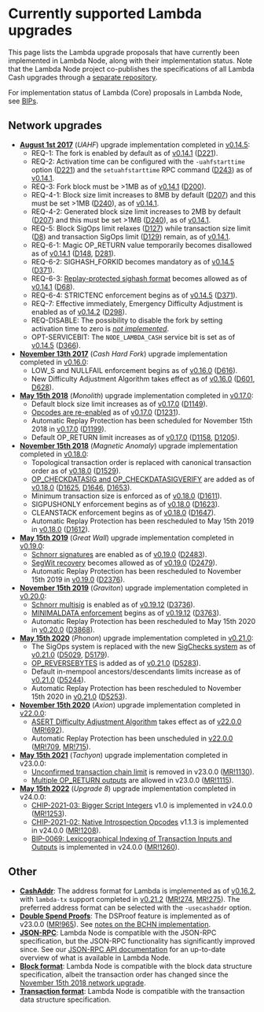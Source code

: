 Currently supported Lambda upgrades
=========================================

This page lists the Lambda upgrade proposals that have currently been
implemented in Lambda Node, along with their implementation status. Note
that the Lambda Node project co-publishes the specifications of all Lambda
Cash upgrades through a [separate repository](https://upgradespecs.lambdanode.org).

For implementation status of Lambda (Core) proposals in Lambda Node,
see [BIPs](bips.md).

Network upgrades
----------------

* **[August 1st 2017](https://upgradespecs.lambdanode.org/uahf-technical-spec/)** (*UAHF*) upgrade implementation completed in [v0.14.5](release-notes/release-notes-0.14.5.md):
    * REQ-1: The fork is enabled by default as of [v0.14.1](release-notes/release-notes-0.14.1.md) ([D221](https://github.com/lambdablockchain/lambda-node/-/commit/c2399c92935ef13f0d9e2f972eeb8455a8e787a2)).
    * REQ-2: Activation time can be configured with the `-uahfstarttime` option ([D221](https://github.com/lambdablockchain/lambda-node/-/commit/c2399c92935ef13f0d9e2f972eeb8455a8e787a2)) and the `setuahfstarttime` RPC command ([D243](https://github.com/lambdablockchain/lambda-node/-/commit/cbdaf5b22f6183f4d07f79d5079cc1de72ce4daf)) as of [v0.14.1](release-notes/release-notes-0.14.1.md).
    * REQ-3: Fork block must be >1MB as of [v0.14.1](release-notes/release-notes-0.14.1.md) ([D200](https://github.com/lambdablockchain/lambda-node/-/commit/6c6719b09f06ae4ac631d0e74d31001cdfc9fd1f)).
    * REQ-4-1: Block size limit increases to 8MB by default ([D207](https://github.com/lambdablockchain/lambda-node/-/commit/00cb8ae2a2389d9e2b1f6861b238ca025911fe97)) and this must be set >1MB ([D240](https://github.com/lambdablockchain/lambda-node/-/commit/0636ab3cc0602e45ed0316aebccddc7ca69f6bcf)), as of [v0.14.1](release-notes/release-notes-0.14.1.md).
    * REQ-4-2: Generated block size limit increases to 2MB by default ([D207](https://github.com/lambdablockchain/lambda-node/-/commit/00cb8ae2a2389d9e2b1f6861b238ca025911fe97)) and this must be set >1MB ([D240](https://github.com/lambdablockchain/lambda-node/-/commit/0636ab3cc0602e45ed0316aebccddc7ca69f6bcf)), as of [v0.14.1](release-notes/release-notes-0.14.1.md).
    * REQ-5: Block SigOps limit relaxes ([D127](https://github.com/lambdablockchain/lambda-node/-/commit/5a42f155ffc30b89065befca458ffdb842524544)) while transaction size limit ([D8](https://github.com/lambdablockchain/lambda-node/-/commit/48dc7934dc0b09260d89662f7604f9d5309ae52e)) and transaction SigOps limit ([D129](https://github.com/lambdablockchain/lambda-node/-/commit/1af54d43495463c22d906da98a28317895e545ed)) remain, as of [v0.14.1](release-notes/release-notes-0.14.1.md).
    * REQ-6-1: Magic OP_RETURN value temporarily becomes disallowed as of [v0.14.1](release-notes/release-notes-0.14.1.md) ([D148](https://github.com/lambdablockchain/lambda-node/-/commit/cddb1bbbe6c934a57ce49f286d72cb027830cd8a), [D281](https://github.com/lambdablockchain/lambda-node/-/commit/69ef458403a5f9cf7106ed288e282fcf6d08c89b)).
    * REQ-6-2: SIGHASH_FORKID becomes mandatory as of [v0.14.5](release-notes/release-notes-0.14.5.md) ([D371](https://github.com/lambdablockchain/lambda-node/-/commit/e49826c1fcc36e5ae26de0ad4d06e2063a759e73)).
    * REQ-6-3: [Replay-protected sighash format](https://upgradespecs.lambdanode.org/replay-protected-sighash/) becomes allowed as of [v0.14.1](release-notes/release-notes-0.14.1.md) ([D68](https://github.com/lambdablockchain/lambda-node/-/commit/db6218a119dda2ed09d42bb45e44abff9810d7ec#4991ff4d3409dea6845eb786eea9b14f5b78b1cd)).
    * REQ-6-4: STRICTENC enforcement begins as of [v0.14.5](release-notes/release-notes-0.14.5.md) ([D371](https://github.com/lambdablockchain/lambda-node/-/commit/e49826c1fcc36e5ae26de0ad4d06e2063a759e73)).
    * REQ-7: Effective immediately, Emergency Difficulty Adjustment is enabled as of [v0.14.2](release-notes/release-notes-0.14.2.md) ([D298](https://github.com/lambdablockchain/lambda-node/-/commit/7ad1105f43d7bff158d4b5c882ab9bf1b74d6cce)).
    * REQ-DISABLE: The possibility to disable the fork by setting activation time to zero is *[not implemented](https://reviews.lambdaabc.org/T54)*.
    * OPT-SERVICEBIT: The `NODE_LAMBDA_CASH` service bit is set as of [v0.14.5](release-notes/release-notes-0.14.5.md) ([D366](https://github.com/lambdablockchain/lambda-node/-/commit/bfd7b2222ef07b96dd4868d2c04130193da3468e)).
* **[November 13th 2017](https://upgradespecs.lambdanode.org/nov-13-hardfork-spec/)** (*Cash Hard Fork*) upgrade implementation completed in [v0.16.0](release-notes/release-notes-0.16.0.md):
    * LOW_S and NULLFAIL enforcement begins as of [v0.16.0](release-notes/release-notes-0.16.0.md) ([D616](https://github.com/lambdablockchain/lambda-node/-/commit/aeb72d7f3c737947090884390fbe28d00e4e0621)).
    * New Difficulty Adjustment Algorithm takes effect as of [v0.16.0](release-notes/release-notes-0.16.0.md) ([D601](https://github.com/Lambda-ABC/lambda-abc/commit/be51cf295c239ff6395a0aa67a3e13906aca9cb2), [D628](https://github.com/Lambda-ABC/lambda-abc/commit/18dc8bb907091d69f4887560ab2e4cfbc19bae77)).
* **[May 15th 2018](https://upgradespecs.lambdanode.org/may-2018-hardfork/)** (*Monolith*) upgrade implementation completed in [v0.17.0](release-notes/release-notes-0.17.0.md):
    * Default block size limit increases as of [v0.17.0](release-notes/release-notes-0.17.0.md) ([D1149](https://github.com/lambdablockchain/lambda-node/-/commit/699f4b867318486b915bd2d3b2102fb49ec652f1)).
    * [Opcodes are re-enabled](https://upgradespecs.lambdanode.org/may-2018-reenabled-opcodes/) as of [v0.17.0](release-notes/release-notes-0.17.0.md) ([D1231](https://github.com/lambdablockchain/lambda-node/-/commit/f103591b993fef4359819bd1fb956f47e7b540e2)).
    * Automatic Replay Protection has been scheduled for November 15th 2018 in [v0.17.0](release-notes/release-notes-0.17.0.md) ([D1199](https://github.com/lambdablockchain/lambda-node/-/commit/db0e07afa96e965c9ec3e70b794009c02be48198)).
    * Default OP_RETURN limit increases as of [v0.17.0](release-notes/release-notes-0.17.0.md) ([D1158](https://github.com/lambdablockchain/lambda-node/-/commit/cbf4410912f6512e481f15270329683d4d4378d4), [D1205](https://github.com/lambdablockchain/lambda-node/-/commit/0d1b49c9f37f8549540521e6e02a27c261c6da5a)).
* **[November 15th 2018](https://upgradespecs.lambdanode.org/2018-nov-upgrade/)** (*Magnetic Anomaly*) upgrade implementation completed in [v0.18.0](release-notes/release-notes-0.18.0.md):
    * Topological transaction order is replaced with canonical transaction order as of [v0.18.0](release-notes/release-notes-0.18.0.md) ([D1529](https://github.com/lambdablockchain/lambda-node/-/commit/ee51761f7792776ddde50aaa0c700aea2529fa3c)).
    * [OP_CHECKDATASIG and OP_CHECKDATASIGVERIFY](https://upgradespecs.lambdanode.org/op_checkdatasig/) are added as of [v0.18.0](release-notes/release-notes-0.18.0.md) ([D1625](https://github.com/lambdablockchain/lambda-node/-/commit/13eb8667a8073ee39f61039bbf3c7a172784a523), [D1646](https://github.com/lambdablockchain/lambda-node/-/commit/bcaa59bb2fbeec1811696a99a1dddf9530126b1c), [D1653](https://github.com/lambdablockchain/lambda-node/-/commit/497a1b485ba930c39ce9132d7202137cfec8298f)).
    * Minimum transaction size is enforced as of [v0.18.0](release-notes/release-notes-0.18.0.md) ([D1611](https://github.com/lambdablockchain/lambda-node/-/commit/de3668a2b57239c2a223900d7e96158a6af72ab4)).
    * SIGPUSHONLY enforcement begins as of [v0.18.0](release-notes/release-notes-0.18.0.md) ([D1623](https://github.com/lambdablockchain/lambda-node/-/commit/4714cd3622565b35d08fa71d932482ad760cc0ba)).
    * CLEANSTACK enforcement begins as of [v0.18.0](release-notes/release-notes-0.18.0.md) ([D1647](https://github.com/lambdablockchain/lambda-node/-/commit/073d453b4ae71b0744e4b1b723066373a3b80acb)).
    * Automatic Replay Protection has been rescheduled to May 15th 2019 in [v0.18.0](release-notes/release-notes-0.18.0.md) ([D1612](https://github.com/lambdablockchain/lambda-node/-/commit/92da404962ccc0ddaf067b94523fcdf315f44233)).
* **[May 15th 2019](https://upgradespecs.lambdanode.org/2019-05-15-upgrade/)** (*Great Wall*) upgrade implementation completed in [v0.19.0](release-notes/release-notes-0.19.0.md):
    * [Schnorr signatures](https://upgradespecs.lambdanode.org/2019-05-15-schnorr/) are enabled as of [v0.19.0](release-notes/release-notes-0.19.0.md) ([D2483](https://github.com/lambdablockchain/lambda-node/-/commit/6bb69585f3265e99d01d4fdd5fe7d48b2ee4e557)).
    * [SegWit recovery](https://upgradespecs.lambdanode.org/2019-05-15-segwit-recovery/) becomes allowed as of [v0.19.0](release-notes/release-notes-0.19.0.md) ([D2479](https://github.com/lambdablockchain/lambda-node/-/commit/f19955048697770a9743458f823a6c84d8140ac4)).
    * Automatic Replay Protection has been rescheduled to November 15th 2019 in [v0.19.0](release-notes/release-notes-0.19.0.md) ([D2376](https://github.com/lambdablockchain/lambda-node/-/commit/31427f585a5c2a2de5dcde2c041928fcdc5e7e0a)).
* **[November 15th 2019](https://upgradespecs.lambdanode.org/2019-11-15-upgrade/)** (*Graviton*) upgrade implementation completed in [v0.20.0](release-notes/release-notes-0.20.0.md):
    * [Schnorr multisig](https://upgradespecs.lambdanode.org/2019-11-15-schnorrmultisig/) is enabled as of [v0.19.12](release-notes/release-notes-0.19.12.md) ([D3736](https://github.com/lambdablockchain/lambda-node/-/commit/2a1e1d244b1b31ac5b4a800bf085578b85a6af9f)).
    * [MINIMALDATA enforcement](https://upgradespecs.lambdanode.org/2019-11-15-minimaldata/) begins as of [v0.19.12](release-notes/release-notes-0.19.12.md) ([D3763](https://github.com/lambdablockchain/lambda-node/-/commit/38d64b15884bcc0cd2e84ecc7c0fd9b3d2a50930)).
    * Automatic Replay Protection has been rescheduled to May 15th 2020 in [v0.20.0](release-notes/release-notes-0.20.0.md) ([D3868](https://github.com/lambdablockchain/lambda-node/-/commit/65a6198254ac142dd87d3b8b6edafc49c9ef0a9c)).
* **[May 15th 2020](https://upgradespecs.lambdanode.org/2020-05-15-upgrade/)** (*Phonon*) upgrade implementation completed in [v0.21.0](release-notes/release-notes-0.21.0.md):
    * The SigOps system is replaced with the new [SigChecks system](https://upgradespecs.lambdanode.org/2020-05-15-sigchecks/) as of [v0.21.0](release-notes/release-notes-0.21.0.md) ([D5029](https://github.com/lambdablockchain/lambda-node/-/commit/0cfa675d41f9fdb461bb8d67ca5f0fe524a57c3a), [D5179](https://github.com/lambdablockchain/lambda-node/-/commit/276a95b8710e9202c8cc9346987f2df2aa83d72f)).
    * [OP_REVERSEBYTES](https://upgradespecs.lambdanode.org/2020-05-15-op_reversebytes/) is added as of [v0.21.0](release-notes/release-notes-0.21.0.md) ([D5283](https://github.com/lambdablockchain/lambda-node/-/commit/9bd868e48eb0cc63063fd1776d2e84277a510a6b)).
    * Default in-mempool ancestors/descendants limits increase as of [v0.21.0](release-notes/release-notes-0.21.0.md) ([D5244](https://github.com/lambdablockchain/lambda-node/-/commit/3a535f346e0b66cefddc47e8f8b9328b50e91f94)).
    * Automatic Replay Protection has been rescheduled to November 15th 2020 in [v0.21.0](release-notes/release-notes-0.21.0.md) ([D5253](https://github.com/lambdablockchain/lambda-node/-/commit/c4fd03771c42f9955ae938c0325687215b1aac4d)).
* **[November 15th 2020](https://upgradespecs.lambdanode.org/2020-11-15-upgrade/)** (*Axion*) upgrade implementation completed in [v22.0.0](release-notes/release-notes-22.0.0.md):
    * [ASERT Difficulty Adjustment Algorithm](https://upgradespecs.lambdanode.org/2020-11-15-asert/) takes effect as of [v22.0.0](release-notes/release-notes-22.0.0.md) ([MR!692](https://github.com/lambdablockchain/lambda-node/-/merge_requests/692)).
    * Automatic Replay Protection has been unscheduled in [v22.0.0](release-notes/release-notes-22.0.0.md) ([MR!709](https://github.com/lambdablockchain/lambda-node/-/merge_requests/709), [MR!715](https://github.com/lambdablockchain/lambda-node/-/merge_requests/715)).
* **[May 15th 2021](https://upgradespecs.lambdanode.org/2021-05-15-upgrade/)** (*Tachyon*) upgrade implementation completed in v23.0.0:
    * [Unconfirmed transaction chain limit](https://upgradespecs.lambdanode.org/unconfirmed-transaction-chain-limit/) is removed in v23.0.0 ([MR!1130](https://github.com/lambdablockchain/lambda-node/-/merge_requests/1130)).
    * [Multiple OP_RETURN outputs](https://upgradespecs.lambdanode.org/CHIP-2021-03-12_Multiple_OP_RETURN_for_Lambda_Cash/) are allowed in v23.0.0 ([MR!1115](https://github.com/lambdablockchain/lambda-node/-/merge_requests/1115)).
* **[May 15th 2022](https://upgradespecs.lambdanode.org/2022-05-15-upgrade/)** (*Upgrade 8*) upgrade implementation completed in v24.0.0:
    * [CHIP-2021-03: Bigger Script Integers](https://gitlab.com/GeneralProtocols/research/chips/-/blob/master/CHIP-2021-02-Bigger-Script-Integers.md) v1.0 is implemented in v24.0.0 ([MR!1253](https://github.com/lambdablockchain/lambda-node/-/merge_requests/1253)).
    * [CHIP-2021-02: Native Introspection Opcodes](https://gitlab.com/GeneralProtocols/research/chips/-/blob/master/CHIP-2021-02-Add-Native-Introspection-Opcodes.md) v1.1.3 is implemented in v24.0.0 ([MR!1208](https://github.com/lambdablockchain/lambda-node/-/merge_requests/1208)).
    * [BIP-0069: Lexicographical Indexing of Transaction Inputs and Outputs](https://github.com/lambda/bips/blob/master/bip-0069.mediawiki) is implemented in v24.0.0 ([MR!1260](https://github.com/lambdablockchain/lambda-node/-/merge_requests/1260)).

Other
-----

* **[CashAddr](https://upgradespecs.lambdanode.org/cashaddr/)**: The address format for Lambda is implemented as of [v0.16.2](release-notes/release-notes-0.16.2.md), with `lambda-tx` support completed in [v0.21.2](release-notes/release-notes-0.21.2.md) ([MR!274](https://github.com/lambdablockchain/lambda-node/-/merge_requests/274), [MR!275](https://github.com/lambdablockchain/lambda-node/-/merge_requests/275)). The preferred address format can be selected with the `-usecashaddr` option.
* **[Double Spend Proofs](https://upgradespecs.lambdanode.org/dsproof/)**: The DSProof feature is implemented as of v23.0.0 ([MR!965](https://github.com/lambdablockchain/lambda-node/-/merge_requests/965)). See [notes on the BCHN implementation](dsproof-implementation-notes.md).
* **[JSON-RPC](https://upgradespecs.lambdanode.org/JSON-RPC/)**: Lambda Node is compatible with the JSON-RPC specification, but the JSON-RPC functionality has significantly improved since. See our [JSON-RPC API documentation](json-rpc/README.md) for an up-to-date overview of what is available in Lambda Node.
* **[Block format](https://upgradespecs.lambdanode.org/block/)**: Lambda Node is compatible with the block data structure specification, albeit the transaction order has changed since the [November 15th 2018 network upgrade](https://upgradespecs.lambdanode.org/2018-nov-upgrade/).
* **[Transaction format](https://upgradespecs.lambdanode.org/transaction/)**: Lambda Node is compatible with the transaction data structure specification.

